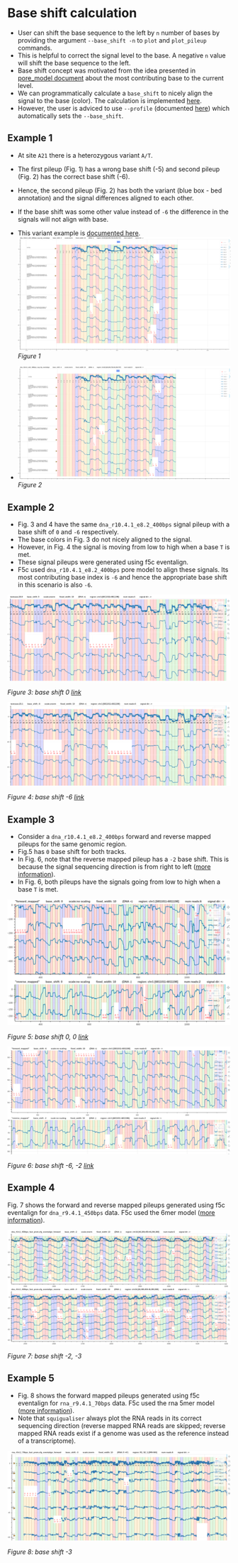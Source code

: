 # Base shift calculation

* User can shift the base sequence to the left by `n` number of bases by providing the argument `--base_shift -n` to `plot` and `plot_pileup` commands.
* This is helpful to correct the signal level to the base. A negative `n` value will shift the base sequence to the left.
* Base shift concept was motivated from the idea presented in [pore_model document](pore_model.md) about the most contributing base to the current level.
* We can programmatically calculate a `base_shift` to nicely align the signal to the base (color). The calculation is implemented [here](https://github.com/hiruna72/squigualiser/blob/2389379fa8898bf78fd695b3bddac982213ea951/src/plot_utils.py#L194).
* However, the user is adviced to use `--profile` (documented [here](docs/profiles.md)) which automatically sets the `--base_shift`.

## Example 1
* At site `A21` there is a heterozygous variant `A/T`.
* The first pileup (Fig. 1) has a wrong base shift (-5) and second pileup (Fig. 2) has the correct base shift (-6).
* Hence, the second pileup (Fig. 2) has both the variant (blue box - bed annotation) and the signal differences aligned to each other.
* If the base shift was some other value instead of `-6` the difference in the signals will not align with base.
* This variant example is [documented here](pipeline_variant_detection_extended.md).
![image](figures/variants/chr22/example_1_wrong.png)
*Figure 1*

* ![image](figures/variants/chr22/example_1_right.png)
*Figure 2*

## Example 2
* Fig. 3 and 4 have the same `dna_r10.4.1_e8.2_400bps` signal pileup with a base shift of `0` and `-6` respectively.
* The base colors in Fig. 3 do not nicely aligned to the signal. 
* However, in Fig. 4 the signal is moving from low to high when a base `T` is met.
* These signal pileups were generated using f5c eventalign.
* F5c used `dna_r10.4.1_e8.2_400bps` pore model to align these signals. Its most contributing base index is `-6` and hence the appropriate base shift in this scenario is also `-6`.

![image](figures/base_shift/testcase_20.8_base_shift_0.png)

*Figure 3: base shift 0 [link](https://hiruna72.github.io/squigualiser/docs/figures/pileup/pileup_testcase-20.8.html)*

![image](figures/base_shift/testcase_20.1_base_shift_6.png)

*Figure 4: base shift -6 [link](https://hiruna72.github.io/squigualiser/docs/figures/pileup/pileup_testcase-20.1.html)*

## Example 3
* Consider a `dna_r10.4.1_e8.2_400bps` forward and reverse mapped pileups for the same genomic region.
* Fig.5 has `0` base shift for both tracks.
* In Fig. 6, note that the reverse mapped pileup has a `-2` base shift. This is because the signal sequencing direction is from right to left ([more information](base_shift_of_reverse_mapped_reads.md)).
* In Fig. 6, both pileups have the signals going from low to high when a base `T` is met. 

![image](figures/base_shift/plot_tracks_base_shift_0.png)

*Figure 5: base shift 0, 0 [link](https://hiruna72.github.io/squigualiser/docs/figures/plot_tracks/plot_tracks_testcase-30.3.html)*

![image](figures/base_shift/plot_tracks_base_shift_6.png)

*Figure 6: base shift -6, -2 [link](https://hiruna72.github.io/squigualiser/docs/figures/plot_tracks/plot_tracks_testcase-30.6.html)*

## Example 4

Fig. 7 shows the forward and reverse mapped pileups generated using f5c eventalign for `dna_r9.4.1_450bps` data. F5c used the 6mer model ([more information](pore_model.md)).

![image](figures/base_shift/dna_r9.4.1_450bps_fast_forward_reverse.png)

*Figure 7: base shift -2, -3*

## Example 5

* Fig. 8 shows the forward mapped pileups generated using f5c eventalign for `rna_r9.4.1_70bps` data. F5c used the rna 5mer model ([more information](pore_model.md)).
* Note that `squigualiser` always plot the RNA reads in its correct sequencing direction (reverse mapped RNA reads are skipped; reverse mapped RNA reads exist if a genome was used as the reference instead of a transcriptome).

![image](figures/base_shift/rna_r9.4.1_70bps_forward_eventalign.png)

*Figure 8: base shift -3*
